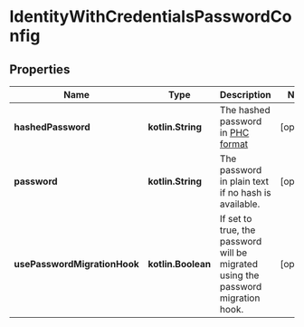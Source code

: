 
# IdentityWithCredentialsPasswordConfig

## Properties
| Name | Type | Description | Notes |
| ------------ | ------------- | ------------- | ------------- |
| **hashedPassword** | **kotlin.String** | The hashed password in [PHC format](https://www.ory.sh/docs/kratos/manage-identities/import-user-accounts-identities#hashed-passwords) |  [optional] |
| **password** | **kotlin.String** | The password in plain text if no hash is available. |  [optional] |
| **usePasswordMigrationHook** | **kotlin.Boolean** | If set to true, the password will be migrated using the password migration hook. |  [optional] |



